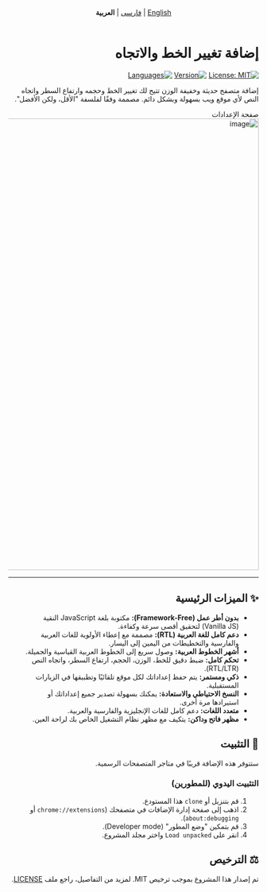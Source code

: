 <!-- Navigation -->
<div align="center" dir="rtl">
  <a href="README.md">English</a> | <a href="README.fa.md">فارسی</a> | <b>العربية</b>
</div>
<br>

<div dir="rtl">

# إضافة تغيير الخط والاتجاه

[![License: MIT](https://img.shields.io/badge/License-MIT-blue.svg)](https://opensource.org/licenses/MIT)
[![Version](https://img.shields.io/badge/Version-1.1-brightgreen.svg)]()
[![Languages](https://img.shields.io/badge/Languages-FA%20%7C%20EN%20%7C%20AR-orange.svg)]()

إضافة متصفح حديثة وخفيفة الوزن تتيح لك تغيير الخط وحجمه وارتفاع السطر واتجاه النص لأي موقع ويب بسهولة وبشكل دائم. مصممة وفقًا لفلسفة "الأقل، ولكن الأفضل".

صفحة الإعدادات
<img width="1919" height="909" alt="image" src="https://github.com/user-attachments/assets/f3d79a4f-8c67-4a22-9ab1-66b637f6c436" />

---

## ✨ الميزات الرئيسية

- **بدون أطر عمل (Framework-Free):** مكتوبة بلغة JavaScript النقية (Vanilla JS) لتحقيق أقصى سرعة وكفاءة.
- **دعم كامل للغة العربية (RTL):** مصممة مع إعطاء الأولوية للغات العربية والفارسية والتخطيطات من اليمين إلى اليسار.
- **أشهر الخطوط العربية:** وصول سريع إلى الخطوط العربية القياسية والجميلة.
- **تحكم كامل:** ضبط دقيق للخط، الوزن، الحجم، ارتفاع السطر، واتجاه النص (RTL/LTR).
- **ذكي ومستمر:** يتم حفظ إعداداتك لكل موقع تلقائيًا وتطبيقها في الزيارات المستقبلية.
- **النسخ الاحتياطي والاستعادة:** يمكنك بسهولة تصدير جميع إعداداتك أو استيرادها مرة أخرى.
- **متعدد اللغات:** دعم كامل للغات الإنجليزية والفارسية والعربية.
- **مظهر فاتح وداكن:** يتكيف مع مظهر نظام التشغيل الخاص بك لراحة العين.

## 🚀 التثبيت

ستتوفر هذه الإضافة قريبًا في متاجر المتصفحات الرسمية.

### التثبيت اليدوي (للمطورين)

1.  قم بتنزيل أو `clone` هذا المستودع.
2.  اذهب إلى صفحة إدارة الإضافات في متصفحك (`chrome://extensions` أو `about:debugging`).
3.  قم بتمكين "وضع المطور" (Developer mode).
4.  انقر على `Load unpacked` واختر مجلد المشروع.

## ⚖️ الترخيص

تم إصدار هذا المشروع بموجب ترخيص MIT. لمزيد من التفاصيل، راجع ملف [LICENSE](LICENSE).

</div>
